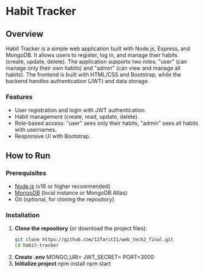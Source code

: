 # Habit Tracker

## Overview
Habit Tracker is a simple web application built with Node.js, Express, and MongoDB. It allows users to register, log in, and manage their habits (create, update, delete). The application supports two roles: "user" (can manage only their own habits) and "admin" (can view and manage all habits). The frontend is built with HTML/CSS and Bootstrap, while the backend handles authentication (JWT) and data storage.

### Features
- User registration and login with JWT authentication.
- Habit management (create, read, update, delete).
- Role-based access: "user" sees only their habits, "admin" sees all habits with usernames.
- Responsive UI with Bootstrap.

## How to Run

### Prerequisites
- [Node.js](https://nodejs.org/) (v16 or higher recommended)
- [MongoDB](https://www.mongodb.com/) (local instance or MongoDB Atlas)
- Git (optional, for cloning the repository)

### Installation
1. **Clone the repository** (or download the project files):
   ```bash
   git clone https://github.com/12farit21/web_tech2_final.git
   cd habit-tracker
2. **Create .env**
  MONGO_URI=<your-mongodb-connection-string>
  JWT_SECRET=<your-secret-key>
  PORT=3000
3. **Initialize project**
  npm install
  npm start
